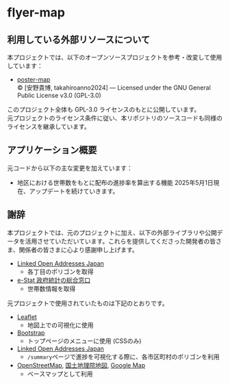 # flyer-map
## 利用している外部リソースについて
本プロジェクトでは、以下のオープンソースプロジェクトを参考・改変して使用しています：

- [poster-map](https://github.com/takahiroanno2024/poster-map/)  
  © [安野貴博, takahiroanno2024] — Licensed under the GNU General Public License v3.0 (GPL-3.0)

このプロジェクト全体も GPL-3.0 ライセンスのもとに公開しています。  
元プロジェクトのライセンス条件に従い、本リポジトリのソースコードも同様のライセンスを継承しています。

## アプリケーション概要
元コードから以下の主な変更を加えています：
- 地区における世帯数をもとに配布の進捗率を算出する機能
2025年5月1日現在、アップデートを続けていきます。

## 謝辞
本プロジェクトでは、元のプロジェクトに加え、以下の外部ライブラリや公開データを活用させていただいています。これらを提供してくださった開発者の皆さま、関係者の皆さまに心より感謝申し上げます。
- [Linked Open Addresses Japan](https://uedayou.net/loa/)
    - 各丁目のポリゴンを取得
- [e-Stat 政府統計の総合窓口](https://www.e-stat.go.jp/)
    - 世帯数情報を取得

元プロジェクトで使用されていたものは下記のとおりです。
- [Leaflet](https://leafletjs.com/)
    - 地図上での可視化に使用
- [Bootstrap](https://getbootstrap.jp/)
    - トップページのメニューに使用 (CSSのみ)
- [Linked Open Addresses Japan](https://uedayou.net/loa/)
    - `/summary`ページで進捗を可視化する際に、各市区町村のポリゴンを利用
- [OpenStreetMap](https://www.openstreetmap.org/copyright), [国土地理院地図](https://maps.gsi.go.jp/development/ichiran.html), [Google Map](https://www.google.com/maps)
    - ベースマップとして利用

